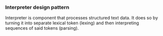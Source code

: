 ### Interpreter design pattern

Interpreter is component that processes structured text data.
It does so by turning it into separate lexical token (lexing) and
then interpreting sequences of said tokens (parsing).

